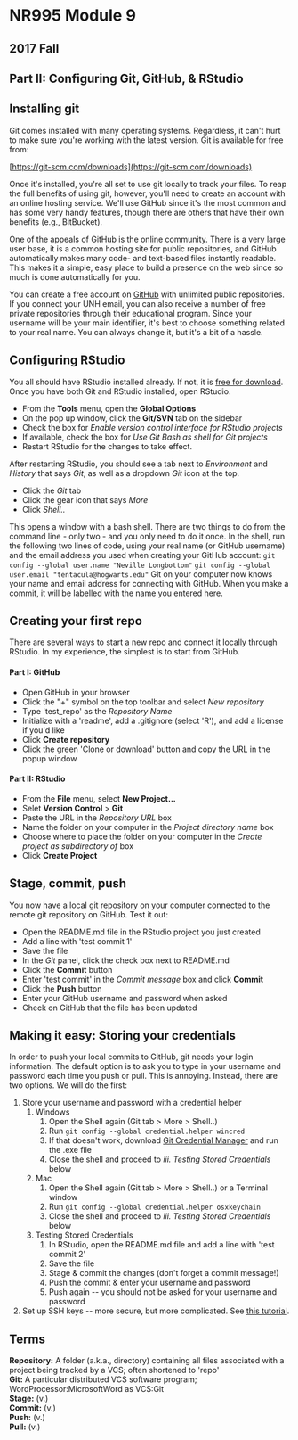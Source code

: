 # NR995 Module 9
## 2017 Fall
## Part II: Configuring Git, GitHub, & RStudio

## Installing git
Git comes installed with many operating systems. Regardless, it can't hurt to make sure you're working with the latest version. Git is available for free from:

[https://git-scm.com/downloads](https://git-scm.com/downloads)

Once it's installed, you're all set to use git locally to track your files. To reap the full benefits of using git, however, you'll need to create an account with an online hosting service. We'll use GitHub since it's the most common and has some very handy features, though there are others that have their own benefits (e.g., BitBucket). 

One of the appeals of GitHub is the online community. There is a very large user base, it is a common hosting site for public repositories, and GitHub automatically makes many code- and text-based files instantly readable. This makes it a simple, easy place to build a presence on the web since so much is done automatically for you. 

You can create a free account on [GitHub](https://www.github.com) with unlimited public repositories. If you connect your UNH email, you can also receive a number of free private repositories through their educational program. Since your username will be your main identifier, it's best to choose something related to your real name. You can always change it, but it's a bit of a hassle.


## Configuring RStudio
You all should have RStudio installed already. If not, it is [free for download](https://www.rstudio.com/products/rstudio/download/#download). Once you have both Git and RStudio installed, open RStudio. 
- From the **Tools** menu, open the **Global Options**
- On the pop up window, click the **Git/SVN** tab on the sidebar 
- Check the box for *Enable version control interface for RStudio projects*
- If available, check the box for *Use Git Bash as shell for Git projects*
- Restart RStudio for the changes to take effect.

After restarting RStudio, you should see a tab next to *Environment* and *History* that says *Git*, as well as a dropdown *Git* icon at the top. 
- Click the *Git* tab
- Click the gear icon that says *More*
- Click *Shell..*

This opens a window with a bash shell. There are two things to do from the command line - only two - and you only need to do it once. In the shell, run the following two lines of code, using your real name (or GitHub username) and the email address you used when creating your GitHub account:
`git config --global user.name "Neville Longbottom"`
`git config --global user.email "tentacula@hogwarts.edu"`
Git on your computer now knows your name and email address for connecting with GitHub. When you make a commit, it will be labelled with the name you entered here.


## Creating your first repo
There are several ways to start a new repo and connect it locally through RStudio. In my experience, the simplest is to start from GitHub.
#### Part I: GitHub
- Open GitHub in your browser
- Click the "+" symbol on the top toolbar and select *New repository*
- Type 'test_repo' as the *Repository Name*
- Initialize with a 'readme', add a .gitignore (select 'R'), and add a license if you'd like
- Click **Create repository**
- Click the green 'Clone or download' button and copy the URL in the popup window
#### Part II: RStudio
- From the **File** menu, select **New Project...**
- Selet **Version Control** > **Git**
- Paste the URL in the *Repository URL* box
- Name the folder on your computer in the *Project directory name* box
- Choose where to place the folder on your computer in the *Create project as subdirectory of* box
- Click **Create Project**


## Stage, commit, push
You now have a local git repository on your computer connected to the remote git repository on GitHub. Test it out:
- Open the README.md file in the RStudio project you just created
- Add a line with 'test commit 1'
- Save the file
- In the *Git* panel, click the check box next to README.md
- Click the **Commit** button
- Enter 'test commit' in the *Commit message* box and click **Commit**
- Click the **Push** button
- Enter your GitHub username and password when asked
- Check on GitHub that the file has been updated



## Making it easy: Storing your credentials
In order to push your local commits to GitHub, git needs your login information. The default option is to ask you to type in your username and password each time you push or pull. This is annoying. Instead, there are two options. We will do the first:
1. Store your username and password with a credential helper
    1. Windows  
        1. Open the Shell again (Git tab > More > Shell..)
        2. Run `git config --global credential.helper wincred`
        3. If that doesn't work, download [Git Credential Manager](https://github.com/Microsoft/Git-Credential-Manager-for-Windows/releases/tag/v1.12.0) and run the .exe file
        4. Close the shell and proceed to *iii. Testing Stored Credentials* below
    2. Mac
        1. Open the Shell again (Git tab > More > Shell..) or a Terminal window
        2. Run `git config --global credential.helper osxkeychain`
        3. Close the shell and proceed to *iii. Testing Stored Credentials* below
    3. Testing Stored Credentials
        1. In RStudio, open the README.md file and add a line with 'test commit 2'
        2. Save the file
        3. Stage & commit the changes (don't forget a commit message!)
        4. Push the commit & enter your username and password
        5. Push again -- you should not be asked for your username and password
2. Set up SSH keys -- more secure, but more complicated. See [this tutorial](http://happygitwithr.com/ssh-keys.html).







## Terms
**Repository:** A folder (a.k.a., directory) containing all files associated with a project being tracked by a VCS; often shortened to 'repo'  
**Git:** A particular distributed VCS software program; WordProcessor:MicrosoftWord as VCS:Git  
**Stage:** (v.)  
**Commit:** (v.)  
**Push:** (v.)  
**Pull:** (v.)  

